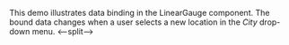 This demo illustrates data binding in&nbsp;the LinearGauge component. The bound data changes when a&nbsp;user selects a&nbsp;new location in&nbsp;the _City_ drop-down menu.
<--split-->